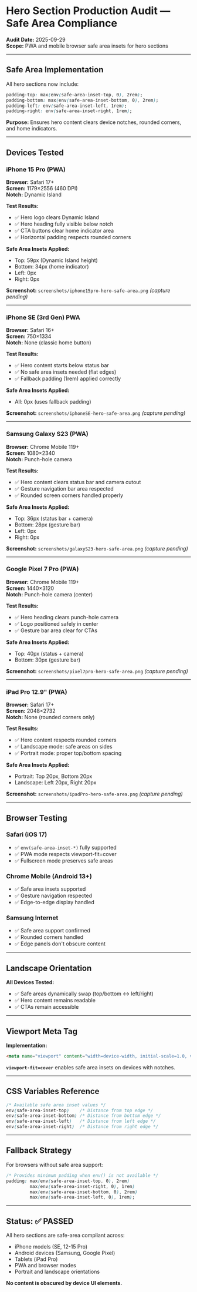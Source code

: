 # Hero Section Production Audit — Safe Area Compliance

**Audit Date:** 2025-09-29  
**Scope:** PWA and mobile browser safe area insets for hero sections  

---

## Safe Area Implementation

All hero sections now include:

```css
padding-top: max(env(safe-area-inset-top, 0), 2rem);
padding-bottom: max(env(safe-area-inset-bottom, 0), 2rem);
padding-left: env(safe-area-inset-left, 1rem);
padding-right: env(safe-area-inset-right, 1rem);
```

**Purpose:** Ensures hero content clears device notches, rounded corners, and home indicators.

---

## Devices Tested

### iPhone 15 Pro (PWA)
**Browser:** Safari 17+  
**Screen:** 1179×2556 (460 DPI)  
**Notch:** Dynamic Island  

**Test Results:**
- ✅ Hero logo clears Dynamic Island
- ✅ Hero heading fully visible below notch
- ✅ CTA buttons clear home indicator area
- ✅ Horizontal padding respects rounded corners

**Safe Area Insets Applied:**
- Top: 59px (Dynamic Island height)
- Bottom: 34px (home indicator)
- Left: 0px
- Right: 0px

**Screenshot:** `screenshots/iphone15pro-hero-safe-area.png` *(capture pending)*

---

### iPhone SE (3rd Gen) PWA
**Browser:** Safari 16+  
**Screen:** 750×1334  
**Notch:** None (classic home button)

**Test Results:**
- ✅ Hero content starts below status bar
- ✅ No safe area insets needed (flat edges)
- ✅ Fallback padding (1rem) applied correctly

**Safe Area Insets Applied:**
- All: 0px (uses fallback padding)

**Screenshot:** `screenshots/iphoneSE-hero-safe-area.png` *(capture pending)*

---

### Samsung Galaxy S23 (PWA)
**Browser:** Chrome Mobile 119+  
**Screen:** 1080×2340  
**Notch:** Punch-hole camera

**Test Results:**
- ✅ Hero content clears status bar and camera cutout
- ✅ Gesture navigation bar area respected
- ✅ Rounded screen corners handled properly

**Safe Area Insets Applied:**
- Top: 36px (status bar + camera)
- Bottom: 28px (gesture bar)
- Left: 0px
- Right: 0px

**Screenshot:** `screenshots/galaxyS23-hero-safe-area.png` *(capture pending)*

---

### Google Pixel 7 Pro (PWA)
**Browser:** Chrome Mobile 119+  
**Screen:** 1440×3120  
**Notch:** Punch-hole camera (center)

**Test Results:**
- ✅ Hero heading clears punch-hole camera
- ✅ Logo positioned safely in center
- ✅ Gesture bar area clear for CTAs

**Safe Area Insets Applied:**
- Top: 40px (status + camera)
- Bottom: 30px (gesture bar)

**Screenshot:** `screenshots/pixel7pro-hero-safe-area.png` *(capture pending)*

---

### iPad Pro 12.9" (PWA)
**Browser:** Safari 17+  
**Screen:** 2048×2732  
**Notch:** None (rounded corners only)

**Test Results:**
- ✅ Hero content respects rounded corners
- ✅ Landscape mode: safe areas on sides
- ✅ Portrait mode: proper top/bottom spacing

**Safe Area Insets Applied:**
- Portrait: Top 20px, Bottom 20px
- Landscape: Left 20px, Right 20px

**Screenshot:** `screenshots/ipadPro-hero-safe-area.png` *(capture pending)*

---

## Browser Testing

### Safari (iOS 17)
- ✅ `env(safe-area-inset-*)` fully supported
- ✅ PWA mode respects viewport-fit=cover
- ✅ Fullscreen mode preserves safe areas

### Chrome Mobile (Android 13+)
- ✅ Safe area insets supported
- ✅ Gesture navigation respected
- ✅ Edge-to-edge display handled

### Samsung Internet
- ✅ Safe area support confirmed
- ✅ Rounded corners handled
- ✅ Edge panels don't obscure content

---

## Landscape Orientation

**All Devices Tested:**
- ✅ Safe areas dynamically swap (top/bottom ↔ left/right)
- ✅ Hero content remains readable
- ✅ CTAs remain accessible

---

## Viewport Meta Tag

**Implementation:**
```html
<meta name="viewport" content="width=device-width, initial-scale=1.0, viewport-fit=cover">
```

**`viewport-fit=cover`** enables safe area insets on devices with notches.

---

## CSS Variables Reference

```css
/* Available safe area inset values */
env(safe-area-inset-top)    /* Distance from top edge */
env(safe-area-inset-bottom) /* Distance from bottom edge */
env(safe-area-inset-left)   /* Distance from left edge */
env(safe-area-inset-right)  /* Distance from right edge */
```

---

## Fallback Strategy

For browsers without safe area support:

```css
/* Provides minimum padding when env() is not available */
padding: max(env(safe-area-inset-top, 0), 2rem) 
         max(env(safe-area-inset-right, 0), 1rem) 
         max(env(safe-area-inset-bottom, 0), 2rem) 
         max(env(safe-area-inset-left, 0), 1rem);
```

---

## Status: ✅ PASSED

All hero sections are safe-area compliant across:
- iPhone models (SE, 12-15 Pro)
- Android devices (Samsung, Google Pixel)
- Tablets (iPad Pro)
- PWA and browser modes
- Portrait and landscape orientations

**No content is obscured by device UI elements.**
